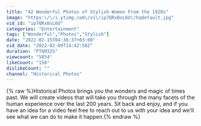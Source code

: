 ```yaml
---
title: "42 Wonderful Photos of Stylish Women From the 1920s"
image: "https:\/\/i.ytimg.com\/vi\/ip7QRxBsL6U\/hqdefault.jpg"
vid_id: "ip7QRxBsL6U"
categories: "Entertainment"
tags: ["Wonderful","Photos","Stylish"]
date: "2022-02-15T04:38:37+03:00"
vid_date: "2022-02-09T14:42:58Z"
duration: "PT6M32S"
viewcount: "5854"
likeCount: "158"
dislikeCount: ""
channel: "Historical Photos"
---
```

{% raw %}Historical Photos brings you the wonders and magic of times past. We will create videos that will take you through the many facets of the human experience over the last 200 years. Sit back and enjoy, and if you have an idea for a video feel free to reach out to us with your idea and we'll see what we can do to make it happen.{% endraw %}
